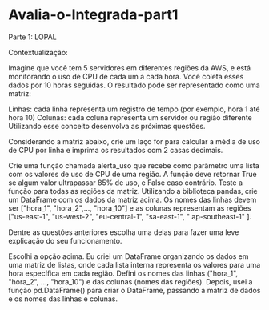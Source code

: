 # Avalia-o-Integrada-part1
Parte 1: LOPAL

Contextualização:

Imagine que você tem 5 servidores em diferentes regiões da AWS, e está monitorando o uso de CPU de cada um a cada hora. Você coleta esses dados por 10 horas seguidas. O resultado pode ser representado como uma matriz:

Linhas: cada linha representa um registro de tempo (por exemplo, hora 1 até hora 10) Colunas: cada coluna representa um servidor ou região diferente Utilizando esse conceito desenvolva as próximas questões.

Considerando a matriz abaixo, crie um laço for para calcular a média de uso de CPU por linha e imprima os resultados com 2 casas decimais.

Crie uma função chamada alerta_uso que recebe como parâmetro uma lista com os valores de uso de CPU de uma região. A função deve retornar True se algum valor ultrapassar 85% de uso, e False caso contrário. Teste a função para todas as regiões da matriz.
Utilizando a biblioteca pandas, crie um DataFrame com os dados da matriz acima. Os nomes das linhas devem ser ["hora_1", "hora_2",..., "hora_10"] e as colunas representam as regiões ["us-east-1", "us-west-2", "eu-central-1", "sa-east-1", " ap-southeast-1" ].

Dentre as questões anteriores escolha uma delas para fazer uma leve explicação do seu funcionamento.

Escolhi a opção acima. Eu criei um DataFrame organizando os dados em uma matriz de listas, onde cada lista interna representa os valores para uma hora específica em cada região. Defini os nomes das linhas ("hora_1", "hora_2", ..., "hora_10") e das colunas (nomes das regiões). Depois, usei a função pd.DataFrame() para criar o DataFrame, passando a matriz de dados e os nomes das linhas e colunas.


